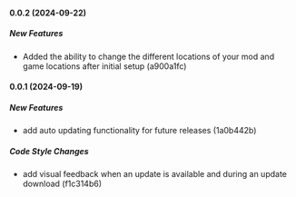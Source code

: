 #### 0.0.2 (2024-09-22)

##### New Features

*  Added the ability to change the different locations of your mod and game locations after initial setup (a900a1fc)

#### 0.0.1 (2024-09-19)

##### New Features

*  add auto updating functionality for future releases (1a0b442b)

##### Code Style Changes

*  add visual feedback when an update is available and during an update download (f1c314b6)


